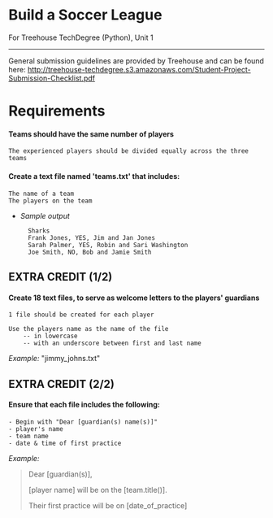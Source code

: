 # Build a Soccer League
For Treehouse TechDegree (Python), Unit 1

---
General submission guidelines are provided by Treehouse and can be found here: http://treehouse-techdegree.s3.amazonaws.com/Student-Project-Submission-Checklist.pdf


# Requirements

#### Teams should have the same number of players
    The experienced players should be divided equally across the three teams

#### Create a text file named 'teams.txt' that includes:
    The name of a team
    The players on the team
* *Sample output*

        Sharks
        Frank Jones, YES, Jim and Jan Jones
        Sarah Palmer, YES, Robin and Sari Washington
        Joe Smith, NO, Bob and Jamie Smith

## EXTRA CREDIT (1/2)
#### Create 18 text files, to serve as welcome letters to the players' guardians
    1 file should be created for each player

    Use the players name as the name of the file
        -- in lowercase
        -- with an underscore between first and last name
*Example:* "jimmy_johns.txt"

## EXTRA CREDIT (2/2)
#### Ensure that each file includes the following: 
    - Begin with "Dear [guardian(s) name(s)]"
    - player's name
    - team name
    - date & time of first practice
*Example:*
> Dear [guardian(s)],
>
> [player name] will be on the [team.title()].
>
> Their first practice will be on [date_of_practice]

